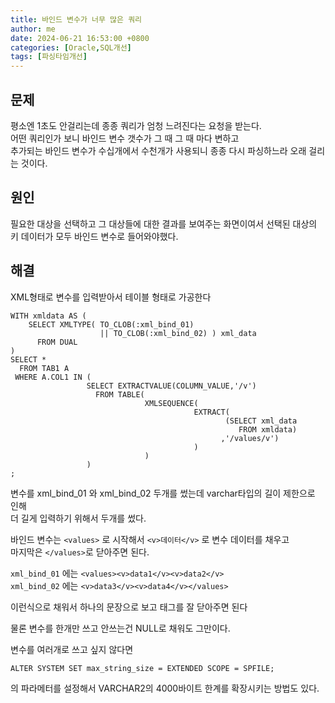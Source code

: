 ```yaml
---
title: 바인드 변수가 너무 많은 쿼리
author: me
date: 2024-06-21 16:53:00 +0800
categories: [Oracle,SQL개선]
tags: [파싱타임개선]
---
```


## 문제   
평소엔 1초도 안걸리는데 종종 쿼리가 엄청 느려진다는 요청을 받는다.   
어떤 쿼리인가 보니 바인드 변수 갯수가 그 때 그 때 마다 변하고     
추가되는 바인드 변수가 수십개에서 수천개가 사용되니 종종 다시 파싱하느라 오래 걸리는 것이다.    

## 원인   

필요한 대상을 선택하고 그 대상들에 대한 결과를 보여주는 화면이여서 선택된 대상의 키 데이터가 모두 바인드 변수로 들어와야했다.


## 해결

XML형태로 변수를 입력받아서 테이블 형태로 가공한다

``` 
WITH xmldata AS ( 
    SELECT XMLTYPE( TO_CLOB(:xml_bind_01)
                    || TO_CLOB(:xml_bind_02) ) xml_data 
      FROM DUAL
)
SELECT *
  FROM TAB1 A
 WHERE A.COL1 IN (
                 SELECT EXTRACTVALUE(COLUMN_VALUE,'/v')
                   FROM TABLE(
                              XMLSEQUENCE(
                                         EXTRACT(
                                                (SELECT xml_data
                                                   FROM xmldata)
                                               ,'/values/v')
                                         )
                              )
                 )
; 
```

변수를 xml_bind_01 와 xml_bind_02 두개를 썼는데 varchar타입의 길이 제한으로 인해   
더 길게 입력하기 위해서 두개를 썼다.   

바인드 변수는 ```<values>``` 로 시작해서 ```<v>데이터</v>``` 로 변수 데이터를 채우고   
마지막은 ```</values>```로 닫아주면 된다.   

```xml_bind_01``` 에는 ```<values><v>data1</v><v>data2</v>```       
```xml_bind_02``` 에는 ```<v>data3</v><v>data4</v></values>```    

이런식으로 채워서 하나의 문장으로 보고 태그를 잘 닫아주면 된다   
 

물론 변수를 한개만 쓰고 안쓰는건 NULL로 채워도 그만이다.  


변수를 여러개로 쓰고 싶지 않다면   

```ALTER SYSTEM SET max_string_size = EXTENDED SCOPE = SPFILE;```   

의 파라메터를 설정해서 VARCHAR2의 4000바이트 한계를 확장시키는 방법도 있다. 

